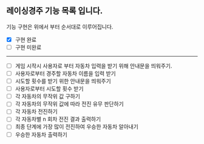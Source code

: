 ##  레이싱경주 기능 목록 입니다.

기능 구현은 위에서 부터 순서대로 이루어집니다.
- [x] 구현 완료 
- [ ] 구현 미완료

---

- [ ] 게임 시작시 사용자로 부터 자동차 입력을 받기 위해 안내문을 띄워주기.
- [ ] 사용자로부터 경주할 자동차 이름을 입력 받기
- [ ] 시도할 횟수를 받기 위한 안내문을 띄워주기
- [ ] 사용자로부터 시도할 횟수 받기
- [ ] 각 자동차의 무작위 값 구하기
- [ ] 각 자동차의 무작위 값에 따라 전진 유무 판단하기
- [ ] 각 자동차 전진하기
- [ ] 각 자동차별 n 회차 전진 결과 출력하기
- [ ] 최종 단계에 가장 많이 전진하여 우승한 자동차 알아내기
- [ ] 우승한 자동차 출력하기